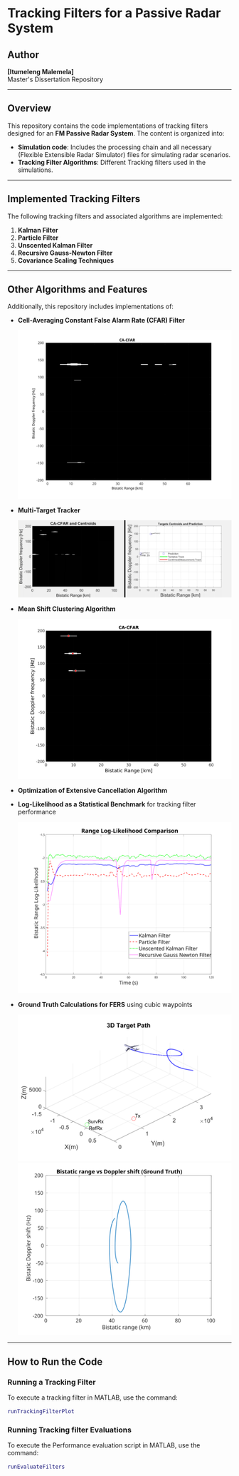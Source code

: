 # Tracking Filters for a Passive Radar System

## Author
**[Itumeleng Malemela]**  
Master's Dissertation Repository  

---

## Overview

This repository contains the code implementations of tracking filters designed for an **FM Passive Radar System**. The content is organized into:
- **Simulation code**: Includes the processing chain and all necessary (Flexible Extensible Radar Simulator) files for simulating radar scenarios.
- **Tracking Filter Algorithms**: Different Tracking filters used in the simulations.

---

## Implemented Tracking Filters

The following tracking filters and associated algorithms are implemented:

1. **Kalman Filter** 
2. **Particle Filter** 
3. **Unscented Kalman Filter**  
4. **Recursive Gauss-Newton Filter**  
5. **Covariance Scaling Techniques**

---

## Other Algorithms and Features

Additionally, this repository includes implementations of:

- **Cell-Averaging Constant False Alarm Rate (CFAR) Filter**  

  ![CFAR Results](/Simulation_results/CFAR/cacfar_pfa-8.svg)

- **Multi-Target Tracker**
  
  ![MTT Results](/Simulation_results/Picture4.png)

- **Mean Shift Clustering Algorithm**
   
  ![CFAR Centroid Results](/Simulation_results/CFAR/centroidCFAR.png)
  
- **Optimization of Extensive Cancellation Algorithm**

- **Log-Likelihood as a Statistical Benchmark** for tracking filter performance  

   ![Log Likelihood](/Simulation_results/FERS_scenarios/360_range_ll_1.svg)

- **Ground Truth Calculations for FERS** using cubic waypoints  

   ![GT](/Simulation_results/FERS_scenarios/3D_360.svg)
   ![GT](/Simulation_results/FERS_scenarios/rangeDoppler360.svg)
---

## How to Run the Code

### Running a Tracking Filter
To execute a tracking filter in MATLAB, use the command:  
```matlab
runTrackingFilterPlot
```

### Running Tracking filter Evaluations
To execute the Performance evaluation script in MATLAB, use the command:  
```matlab
runEvaluateFilters
```
